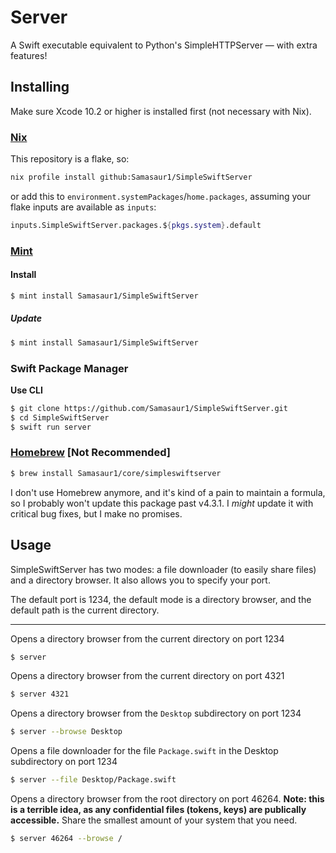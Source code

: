 # Server

A Swift executable equivalent to Python's SimpleHTTPServer — with extra features!

## Installing
Make sure Xcode 10.2 or higher is installed first (not necessary with Nix).

### [Nix](https://nixos.org)

This repository is a flake, so:

```sh
nix profile install github:Samasaur1/SimpleSwiftServer
```

or add this to `environment.systemPackages`/`home.packages`, assuming your flake inputs are available as `inputs`:

```nix
inputs.SimpleSwiftServer.packages.${pkgs.system}.default
```

### [Mint](https://github.com/yonaskolb/mint)

#### Install
```sh
$ mint install Samasaur1/SimpleSwiftServer
```

##### Update
```sh
$ mint install Samasaur1/SimpleSwiftServer
```

### Swift Package Manager

**Use CLI**

```sh
$ git clone https://github.com/Samasaur1/SimpleSwiftServer.git
$ cd SimpleSwiftServer
$ swift run server
```

### [Homebrew](https://brew.sh) \[Not Recommended\]

```sh
$ brew install Samasaur1/core/simpleswiftserver
```

I don't use Homebrew anymore, and it's kind of a pain to maintain a formula, so I probably won't update this package past v4.3.1. I *might* update it with critical bug fixes, but I make no promises.

## Usage

SimpleSwiftServer has two modes: a file downloader (to easily share files) and a directory browser. It also allows you to specify your port.

The default port is 1234, the default mode is a directory browser, and the default path is the current directory.

***
Opens a directory browser from the current directory on port 1234
```sh
$ server
```

Opens a directory browser from the current directory on port 4321
```sh
$ server 4321
```

Opens a directory browser from the `Desktop` subdirectory on port 1234
```sh
$ server --browse Desktop
```

Opens a file downloader for the file `Package.swift` in the Desktop subdirectory on port 1234
```sh
$ server --file Desktop/Package.swift
```

Opens a directory browser from the root directory on port 46264. **Note: this is a terrible idea, as any confidential files (tokens, keys) are publically accessible.** Share the smallest amount of your system that you need.
```sh
$ server 46264 --browse /
```
